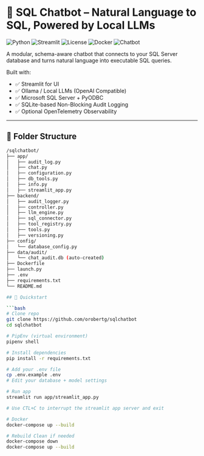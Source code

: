 # 🧠 SQL Chatbot – Natural Language to SQL, Powered by Local LLMs

![Python](https://img.shields.io/badge/python-3.10%2B-blue)
![Streamlit](https://img.shields.io/badge/streamlit-1.25%2B-brightgreen)
![License](https://img.shields.io/badge/license-Apache%202.0-yellowgreen)
![Docker](https://img.shields.io/badge/docker-supported-blue)
![Chatbot](https://img.shields.io/badge/chatbot-LLM%20SQL%20Assistant-purple)

A modular, schema-aware chatbot that connects to your SQL Server database and turns natural language into executable SQL queries.

Built with:
- ✅ Streamlit for UI
- ✅ Ollama / Local LLMs (OpenAI Compatible)
- ✅ Microsoft SQL Server + PyODBC
- ✅ SQLite-based Non-Blocking Audit Logging
- ✅ Optional OpenTelemetry Observability

---

## 📂 Folder Structure

```bash
/sqlchatbot/
├── app/
│   ├── audit_log.py
│   ├── chat.py
│   ├── configuration.py
│   ├── db_tools.py
│   ├── info.py
│   ├── streamlit_app.py
├── backend/
│   ├── audit_logger.py
│   ├── controller.py
│   ├── llm_engine.py
│   ├── sql_connector.py
│   ├── tool_registry.py
│   ├── tools.py
│   ├── versioning.py
├── config/
│   └── database_config.py
├── data/audit/
│   └── chat_audit.db (auto-created)
├── Dockerfile
├── launch.py
├── .env
├── requirements.txt
└── README.md

## 🚀 Quickstart

```bash
# Clone repo
git clone https://github.com/orobertg/sqlchatbot
cd sqlchatbot

# PipEnv (virtual environment)
pipenv shell

# Install dependencies
pip install -r requirements.txt

# Add your .env file
cp .env.example .env
# Edit your database + model settings

# Run app
streamlit run app/streamlit_app.py

# Use CTL+C to interrupt the streamlit app server and exit

# Docker 
docker-compose up --build

# Rebuild Clean if needed
docker-compose down
docker-compose up --build
